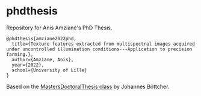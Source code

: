 # phdthesis
Repository for Anis Amziane's PhD Thesis.

```
@phdthesis{amziane2022phd,
  title={Texture features extracted from multispectral images acquired under uncontrolled illumination conditions---Application to precision farming.},
  author={Amziane, Anis},
  year={2022},
  school={University of Lille}
}
```

Based on the [MastersDoctoralThesis class](https://www.latextemplates.com/template/masters-doctoral-thesis) by Johannes Böttcher.
